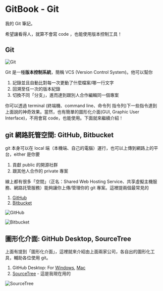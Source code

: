 # GitBook - Git

我的 Git 筆記。

希望讓看得人，就算不會寫 code ，也能使用版本控制工具！

## Git

![Git](http://git-scm.com/images/logo@2x.png)

Git 是一種**版本控制系統**，簡稱 VCS (Version Control System)。他可以幫你

1. 記錄並且自動比對每一次更動了什麼檔案/哪一行文字
2. 回溯至任一次的版本紀錄
3. 切換不同「分支」，進而達到跟別人合作編輯同一個專案

你可以透過 terminal (終端機、command line、命令列
指令列)下一些指令達到上面說的神奇效果。當然，也有簡單的圖形化介面(GUI, Graphic User Interface)，不用會寫 code，也能使用。下面就來繼續介紹！

## git 網路託管空間: GitHub, Bitbucket

git 本身可以在 local 端（本機端、自己的電腦）運行，也可以上傳到網路上的平台，either 是你要

1. 貢獻 public 的開源社群
2. 跟其他人合作的 private 專案

線上都有很多「空間」（正名：Shared Web Hosting Service、共享虛擬主機服務、網路託管服務）能夠讓你上傳/管理你的 git 專案。這裡提兩個最常見的

1. [GitHub](https://github.com)
2. [Bitbucket](https://bitbucket.org/)

![GitHub](https://farm3.staticflickr.com/2238/13158675193_2892abac95_m.jpg)

![Bitbucket](https://www.bearfruit.org/files/2013/03/logoBitBucketPNG.png)


## 圖形化介面: GitHub Desktop, SourceTree

上面有提到「圖形化介面」，這裡就來介紹由上面兩家公司，各自出的圖形化工具，輔助各位使用 git。


1. GitHub Desktop: For [Windows](https://windows.github.com/), [Mac](https://mac.github.com/)
2. [SourceTree](http://www.sourcetreeapp.com/) - 這是我現在用的

![SourceTree](http://www.sourcetreeapp.com/images/logoSourceTree.png)

